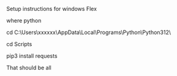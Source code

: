 Setup instructions for windows Flex

where python

cd C:\Users\xxxxxx\AppData\Local\Programs\Python\Python312\

cd Scripts

pip3 install requests

That should be all






